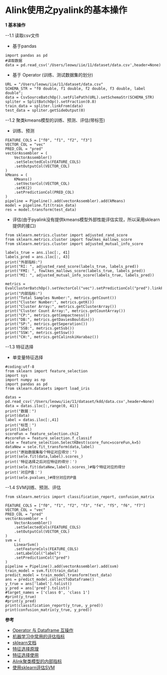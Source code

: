 # Alink使用之pyalink的基本操作

**1 基本操作**

--1.1 读取csv文件
- 基于pandas
~~~
import pandas as pd
#读取数据
data = pd.read_csv('/Users/leowu/iie/11/dataset/data.csv',header=None) 
~~~

- 基于 Operator (训练、测试数据集的划分)
~~~
URL = "/Users/leowu/iie/11/dataset/data.csv"
SCHEMA_STR = "f0 double, f1 double, f2 double, f3 double, label double";
data = CsvSourceBatchOp().setFilePath(URL).setSchemaStr(SCHEMA_STR)
spliter = SplitBatchOp().setFraction(0.8)
train_data = spliter.linkFrom(data)
test_data = spliter.getSideOutput(0)
~~~

--1.2 聚类kmeans模型的训练、预测、评估(带标签)
- 训练、预测
~~~
FEATURE_COLS = ["f0", "f1", "f2", "f3"]
VECTOR_COL = "vec"
PRED_COL = "pred"
vectorAssembler = (
    VectorAssembler()
    .setSelectedCols(FEATURE_COLS)
    .setOutputCol(VECTOR_COL)
)
kMeans = (
    KMeans()
    .setVectorCol(VECTOR_COL)
    .setK(2)
    .setPredictionCol(PRED_COL)
)
pipeline = Pipeline().add(vectorAssembler).add(kMeans)
model = pipeline.fit(train_data)
res = model.transform(test_data)
~~~

- 评估(由于pyalink没有提供kmeans模型外部性能评估实现，所以采用sklearn提供的接口)
~~~
from sklearn.metrics.cluster import adjusted_rand_score
from sklearn.metrics.cluster import fowlkes_mallows_score
from sklearn.metrics.cluster import adjusted_mutual_info_score

labels_true = ans.iloc[:, 41]
labels_pred = ans.iloc[:, 43]
print("外部指标:")
print("RI: ", adjusted_rand_score(labels_true, labels_pred))
print("FMI: ", fowlkes_mallows_score(labels_true, labels_pred))
print("MI: ", adjusted_mutual_info_score(labels_true, labels_pred))
    
metrics = EvalClusterBatchOp().setVectorCol("vec").setPredictionCol("pred").linkFrom(res).collectMetrics()
print("内部指标:")
print("Total Samples Number:", metrics.getCount())
print("Cluster Number:", metrics.getK())
print("Cluster Array:", metrics.getClusterArray())
print("Cluster Count Array:", metrics.getCountArray())
print("CP:", metrics.getCompactness())
print("DB:", metrics.getDaviesBouldin())
print("SP:", metrics.getSeperation())
print("SSB:", metrics.getSsb())
print("SSW:", metrics.getSsw())
print("CH:", metrics.getCalinskiHarabaz())
~~~

--1.3 特征选择
- 单变量特征选择
~~~
#coding:utf-8
from sklearn import feature_selection
import sys
import numpy as np
import pandas as pd
from sklearn.datasets import load_iris

datas = pd.read_csv('/Users/leowu/iie/11/dataset/kdd/data.csv',header=None)
data = datas.iloc[:,range(0, 41)] 
print("数据：")
print(data)
label = datas.iloc[:,41]
print("标签：")
print(label)
scoreFun = feature_selection.chi2
#scoreFun = feature_selection.f_classif
sele = feature_selection.SelectKBest(score_func=scoreFun,k=5)
dataNew = sele.fit_transform(data,label)
print("原始数据集每个特征对应得分：")
print(sele.fit(data,label).scores_)
print('特征选择之后对应特征的得分：')
print(sele.fit(dataNew,label).scores_)#每个特征对应的得分
print('对应P值：')
print(sele.pvalues_)#得分对应的P值
~~~

--1.4 SVM训练、预测、评估
~~~
from sklearn.metrics import classification_report, confusion_matrix

FEATURE_COLS = ["f0", "f1", "f2", "f3", "f4", "f5", "f6", "f7"]
VECTOR_COL = "vec"
PRED_COL = "pred"
vectorAssembler = (
    VectorAssembler()
    .setSelectedCols(FEATURE_COLS)
    .setOutputCol(VECTOR_COL)
)
svm = (
    LinearSvm()
    .setFeatureCols(FEATURE_COLS)
    .setLabelCol("label")
    .setPredictionCol("pred")
)
pipeline = Pipeline().add(vectorAssembler).add(svm)
train_model = svm.fit(train_data)
predict_model = train_model.transform(test_data)
ans = predict_model.collectToDataframe()
y_true = ans['label'].tolist()
y_pred = ans['pred'].tolist()
#target_names = ['class 0', 'class 1']
#print(y_true)
#print(y_pred)
print(classification_report(y_true, y_pred))
print(confusion_matrix(y_true, y_pred))
~~~

**参考**

- [Operator 与 Dataframe 互操作](https://github.com/alibaba/Alink/blob/master/docs/pyalink/pyalink-dataframe.md)
- [机器学习中常用的评估指标](https://juejin.im/post/5da2e88851882555a843023d#heading-32)
- [sklearn文档](https://scikit-learn.org/stable/modules/generated/sklearn.metrics.adjusted_rand_score.html)
- [特征选择原理](https://www.jianshu.com/p/f24a9ad30738)
- [特征选择使用](https://www.jianshu.com/p/b3056d10a20f)
- [Alink聚类模型的内部指标](https://github.com/alibaba/Alink/blob/master/docs/cn/evalclusterbatchop.md)
- [使用sklearn评估SVM](https://scikit-learn.org/stable/modules/generated/sklearn.metrics.classification_report.html)


